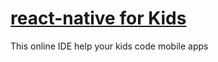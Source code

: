 # [react-native for Kids](https://rnkids.github.io/)
This online IDE help your kids code mobile apps

